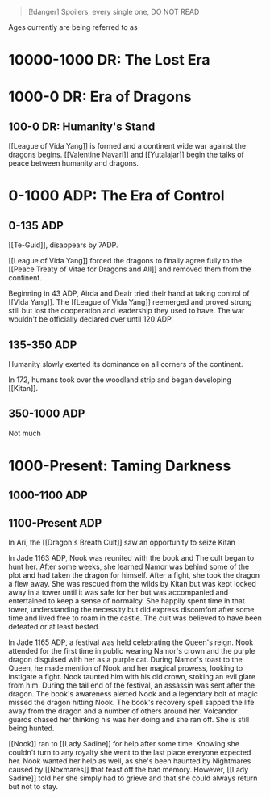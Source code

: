 >[!danger] Spoilers, every single one, DO NOT READ

Ages currently are being referred to as 
# 10000-1000 DR: The Lost Era

# 1000-0 DR: Era of Dragons
## 100-0 DR: Humanity's Stand

[[League of Vida Yang]] is formed and a continent wide war against the dragons begins. [[Valentine Navari]] and [[Yutalajar]] begin the talks of peace between humanity and dragons.

# 0-1000 ADP: The Era of Control

## 0-135 ADP

[[Te-Guid]], disappears by 7ADP.

[[League of Vida Yang]] forced the dragons to finally agree fully to the [[Peace Treaty of Vitae for Dragons and All]] and removed them from the continent.

Beginning in 43 ADP, Airda and Deair tried their hand at taking control of [[Vida Yang]]. The [[League of Vida Yang]] reemerged and proved strong still but lost the cooperation and leadership they used to have. The war wouldn't be officially declared over until 120 ADP.
## 135-350 ADP

Humanity slowly exerted its dominance on all corners of the continent. 

In 172, humans took over the woodland strip and began developing [[Kitan]]. 
## 350-1000 ADP

Not much

# 1000-Present: Taming Darkness

## 1000-1100 ADP



## 1100-Present ADP

In Ari, the [[Dragon's Breath Cult]] saw an opportunity to seize Kitan 

In Jade 1163 ADP, Nook was reunited with the book and The cult began to hunt her. After some weeks, she learned Namor was behind some of the plot and had taken the dragon for himself. After a fight, she took the dragon a flew away. She was rescued from the wilds by Kitan but was kept locked away in a tower until it was safe for her but was accompanied and entertained to keep a sense of normalcy. She happily spent time in that tower, understanding the necessity but did express discomfort after some time and lived free to roam in the castle. The cult was believed to have been defeated or at least bested. 

In Jade 1165 ADP, a festival was held celebrating the Queen's reign. Nook attended for the first time in public wearing Namor's crown and the purple dragon disguised with her as a purple cat. During Namor's toast to the Queen, he made mention of Nook and her magical prowess, looking to instigate a fight. Nook taunted him with his old crown, stoking an evil glare from him. During the tail end of the festival, an assassin was sent after the dragon. The book's awareness alerted Nook and a legendary bolt of magic missed the dragon hitting Nook. The book's recovery spell sapped the life away from the dragon and a number of others around her. Volcandor guards chased her thinking his was her doing and she ran off. She is still being hunted.

[[Nook]] ran to [[Lady Sadine]] for help after some time. Knowing she couldn't turn to any royalty she went to the last place everyone expected her. Nook wanted her help as well, as she's been haunted by Nightmares caused by [[Noxmares]] that feast off the bad memory. However, [[Lady Sadine]] told her she simply had to grieve and that she could always return but not to stay.